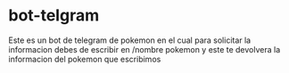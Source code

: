 # bot-telgram
 
Este es un bot de telegram de pokemon en el cual para solicitar la informacion debes de escribir en /nombre pokemon y este te devolvera la informacion del pokemon que escribimos
